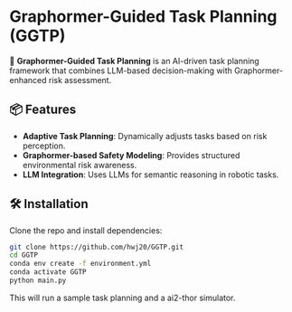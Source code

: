 # Graphormer-Guided Task Planning (GGTP)

🚀 **Graphormer-Guided Task Planning** is an AI-driven task planning framework that combines LLM-based decision-making with Graphormer-enhanced risk assessment.

## 📦 Features
- **Adaptive Task Planning**: Dynamically adjusts tasks based on risk perception.
- **Graphormer-based Safety Modeling**: Provides structured environmental risk awareness.
- **LLM Integration**: Uses LLMs for semantic reasoning in robotic tasks.

## 🛠 Installation
Clone the repo and install dependencies:
```bash
git clone https://github.com/hwj20/GGTP.git
cd GGTP
conda env create -f environment.yml
conda activate GGTP
python main.py
```
This will run a sample task planning and a ai2-thor simulator.

